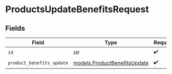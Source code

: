 # ProductsUpdateBenefitsRequest


## Fields

| Field                                                              | Type                                                               | Required                                                           | Description                                                        |
| ------------------------------------------------------------------ | ------------------------------------------------------------------ | ------------------------------------------------------------------ | ------------------------------------------------------------------ |
| `id`                                                               | *str*                                                              | :heavy_check_mark:                                                 | N/A                                                                |
| `product_benefits_update`                                          | [models.ProductBenefitsUpdate](../models/productbenefitsupdate.md) | :heavy_check_mark:                                                 | N/A                                                                |